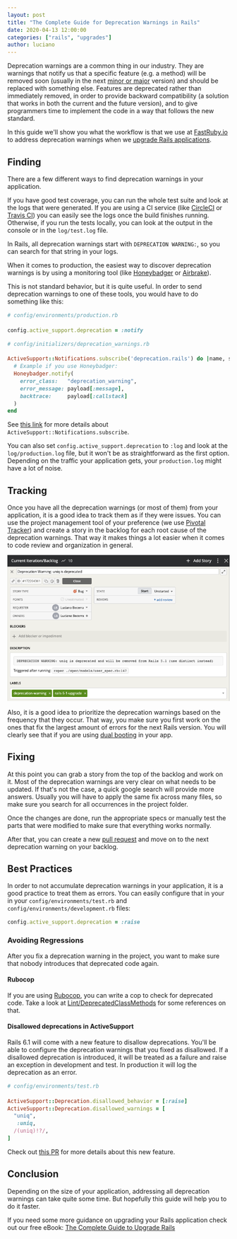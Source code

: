 ```yaml
---
layout: post
title: "The Complete Guide for Deprecation Warnings in Rails"
date: 2020-04-13 12:00:00
categories: ["rails", "upgrades"]
author: luciano
---
```


Deprecation warnings are a common thing in our industry. They are warnings that notify us that a specific feature (e.g. a method) will be removed soon (usually in the next [minor or major](https://semver.org/) version) and should be replaced with something else.
Features are deprecated rather than immediately removed, in order to provide backward compatibility (a solution that works in both the current and the future version), and to give programmers time to implement the code in a way that follows the new standard.

In this guide we'll show you what the workflow is that we use at [FastRuby.io](https://www.fastruby.io) to address deprecation warnings when we [upgrade Rails applications](https://www.fastruby.io/blog/tags/upgrades).

<!--more-->

## Finding

There are a few different ways to find deprecation warnings in your application.

If you have good test coverage, you can run the whole test suite and look at the logs that were generated. If you are using a CI service (like [CircleCI](https://circleci.com/) or [Travis CI](https://travis-ci.org/)) you can easily see the logs once the build finishes running. Otherwise, if you run the tests locally, you can look at the output in the console or in the `log/test.log` file.

In Rails, all deprecation warnings start with `DEPRECATION WARNING:`, so you can search for that string in your logs.

When it comes to production, the easiest way to discover deprecation warnings is by using a monitoring tool (like [Honeybadger](https://www.honeybadger.io/) or [Airbrake](https://airbrake.io/)).

This is not standard behavior, but it is quite useful. In order to send deprecation warnings to one of these tools, you would have to do something like this:

```ruby
# config/environments/production.rb

config.active_support.deprecation = :notify
```

```ruby
# config/initializers/deprecation_warnings.rb

ActiveSupport::Notifications.subscribe('deprecation.rails') do |name, start, finish, id, payload|
  # Example if you use Honeybadger:
  Honeybadger.notify(
    error_class:   "deprecation_warning",
    error_message: payload[:message],
    backtrace:     payload[:callstack]
  )
end
```

See [this link](https://guides.rubyonrails.org/active_support_instrumentation.html#subscribing-to-an-event) for more details about `ActiveSupport::Notifications.subscribe`.

You can also set `config.active_support.deprecation` to `:log` and look at the `log/production.log` file, but it won't be as straightforward as the first option. Depending on the traffic your application gets, your `production.log` might have a lot of noise.

## Tracking

Once you have all the deprecation warnings (or most of them) from your application, it is a good idea to track them as if they were issues.
You can use the project management tool of your preference (we use [Pivotal Tracker](https://www.ombulabs.com/blog/agile/pivotal-tracker/how-we-use-pivotal-tracker-at-ombu-labs.html)) and create a story in the backlog for each root cause of the deprecation warnings. That way it makes things a lot easier when it comes to code review and organization in general.

<img src="/assets/images/deprecation-warning-story.png" alt="Deprecation Warning Story for Rails Upgrade" />

Also, it is a good idea to prioritize the deprecation warnings based on the frequency that they occur.
That way, you make sure you first work on the ones that fix the largest amount of errors for the next Rails version. You will clearly see that if you are using [dual booting](https://www.fastruby.io/blog/upgrade-rails/dual-boot/dual-boot-with-rails-6-0-beta.html) in your app.

## Fixing

At this point you can grab a story from the top of the backlog and work on it. Most of the deprecation warnings are very clear on what needs to be updated. If that's not the case, a quick google search will provide more answers. Usually you will have to apply the same fix across many files, so make sure you search for all occurrences in the project folder.

Once the changes are done, run the appropriate specs or manually test the parts that were modified to make sure that everything works normally.

After that, you can create a new [pull request](https://www.ombulabs.com/blog/agile/learning/pull-requests/submitting-prs.html) and move on to the next deprecation warning on your backlog.

## Best Practices

In order to not accumulate deprecation warnings in your application, it is a good practice to treat them as errors.
You can easily configure that in your in your `config/environments/test.rb` and `config/environments/development.rb` files:

```ruby
config.active_support.deprecation = :raise
```

### Avoiding Regressions

After you fix a deprecation warning in the project, you want to make sure that nobody introduces that deprecated code again.

#### Rubocop

If you are using [Rubocop](https://github.com/rubocop-hq/rubocop), you can write a cop to check for deprecated code. Take a look at [Lint/DeprecatedClassMethods](https://github.com/rubocop-hq/rubocop/blob/master/lib/rubocop/cop/lint/deprecated_class_methods.rb) for some references on that.

#### Disallowed deprecations in ActiveSupport

Rails 6.1 will come with a new feature to disallow deprecations. You'll be able to configure the deprecation warnings that you fixed as disallowed. If a disallowed deprecation is introduced, it will be treated as a failure and raise an exception in development and test. In production it will log the deprecation as an error.

```ruby
# config/environments/test.rb

ActiveSupport::Deprecation.disallowed_behavior = [:raise]
ActiveSupport::Deprecation.disallowed_warnings = [
  "uniq",
   :uniq,
  /(uniq)!?/,
]
```

Check out [this PR](https://github.com/rails/rails/pull/37940) for more details about this new feature.

## Conclusion

Depending on the size of your application, addressing all deprecation warnings can take quite some time. But hopefully this guide will help you to do it faster.

If you need some more guidance on upgrading your Rails application check out our free eBook: [The Complete Guide to Upgrade Rails](https://www.fastruby.io/)
